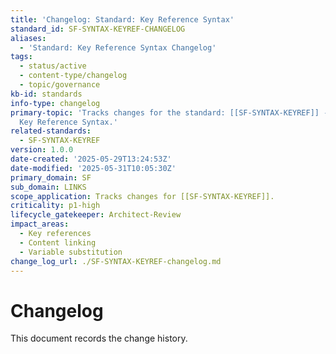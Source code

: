 ```yaml
---
title: 'Changelog: Standard: Key Reference Syntax'
standard_id: SF-SYNTAX-KEYREF-CHANGELOG
aliases:
  - 'Standard: Key Reference Syntax Changelog'
tags:
  - status/active
  - content-type/changelog
  - topic/governance
kb-id: standards
info-type: changelog
primary-topic: 'Tracks changes for the standard: [[SF-SYNTAX-KEYREF]] - Standard:
  Key Reference Syntax.'
related-standards:
  - SF-SYNTAX-KEYREF
version: 1.0.0
date-created: '2025-05-29T13:24:53Z'
date-modified: '2025-05-31T10:05:30Z'
primary_domain: SF
sub_domain: LINKS
scope_application: Tracks changes for [[SF-SYNTAX-KEYREF]].
criticality: p1-high
lifecycle_gatekeeper: Architect-Review
impact_areas:
  - Key references
  - Content linking
  - Variable substitution
change_log_url: ./SF-SYNTAX-KEYREF-changelog.md
---
```


# Changelog

This document records the change history.
